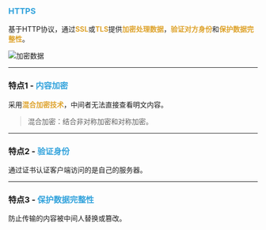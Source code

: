 ### <font color=#33a3dc>**HTTPS**</font>
基于HTTP协议，通过<font color=#dea32c>**SSL**</font>或<font color=#dea32c>**TLS**</font>提供<font color=#dea32c>**加密处理数据**</font>，<font color=#dea32c>**验证对方身份**</font>和<font color=#dea32c>**保护数据完整性**</font>。

![加密数据](../http/img/b301b3df.png)

***
### 特点1 - <font color=#33a3dc>**内容加密**</font>
采用<font color=#dea32c>**混合加密技术**</font>，中间者无法直接查看明文内容。
> 混合加密：结合非对称加密和对称加密。

***
### 特点2 - <font color=#33a3dc>**验证身份**</font>
通过证书认证客户端访问的是自己的服务器。

***
### 特点3 - <font color=#33a3dc>**保护数据完整性**</font>
防止传输的内容被中间人替换或篡改。

